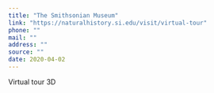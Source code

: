```yaml
---
title: "The Smithsonian Museum"
link: "https://naturalhistory.si.edu/visit/virtual-tour"
phone: ""
mail: ""
address: ""
source: ""
date: 2020-04-02
---
```


Virtual tour 3D
